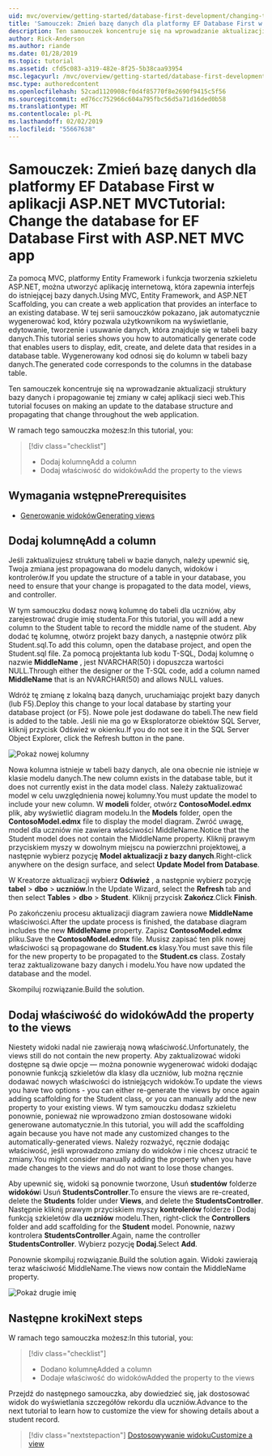 ```yaml
---
uid: mvc/overview/getting-started/database-first-development/changing-the-database
title: 'Samouczek: Zmień bazę danych dla platformy EF Database First w aplikacji ASP.NET MVC'
description: Ten samouczek koncentruje się na wprowadzanie aktualizacji struktury bazy danych i propagowanie tej zmiany w całej aplikacji sieci web.
author: Rick-Anderson
ms.author: riande
ms.date: 01/28/2019
ms.topic: tutorial
ms.assetid: cfd5c083-a319-482e-8f25-5b38caa93954
msc.legacyurl: /mvc/overview/getting-started/database-first-development/changing-the-database
msc.type: authoredcontent
ms.openlocfilehash: 52cad1120908cf0d4f85770f8e2690f9415c5f56
ms.sourcegitcommit: ed76cc752966c604a795fbc56d5a71d16ded0b58
ms.translationtype: MT
ms.contentlocale: pl-PL
ms.lasthandoff: 02/02/2019
ms.locfileid: "55667638"
---
```

# <a name="tutorial-change-the-database-for-ef-database-first-with-aspnet-mvc-app"></a><span data-ttu-id="b6ed5-103">Samouczek: Zmień bazę danych dla platformy EF Database First w aplikacji ASP.NET MVC</span><span class="sxs-lookup"><span data-stu-id="b6ed5-103">Tutorial: Change the database for EF Database First with ASP.NET MVC app</span></span>

<span data-ttu-id="b6ed5-104">Za pomocą MVC, platformy Entity Framework i funkcja tworzenia szkieletu ASP.NET, można utworzyć aplikację internetową, która zapewnia interfejs do istniejącej bazy danych.</span><span class="sxs-lookup"><span data-stu-id="b6ed5-104">Using MVC, Entity Framework, and ASP.NET Scaffolding, you can create a web application that provides an interface to an existing database.</span></span> <span data-ttu-id="b6ed5-105">W tej serii samouczków pokazano, jak automatycznie wygenerować kod, który pozwala użytkownikom na wyświetlanie, edytowanie, tworzenie i usuwanie danych, która znajduje się w tabeli bazy danych.</span><span class="sxs-lookup"><span data-stu-id="b6ed5-105">This tutorial series shows you how to automatically generate code that enables users to display, edit, create, and delete data that resides in a database table.</span></span> <span data-ttu-id="b6ed5-106">Wygenerowany kod odnosi się do kolumn w tabeli bazy danych.</span><span class="sxs-lookup"><span data-stu-id="b6ed5-106">The generated code corresponds to the columns in the database table.</span></span>

<span data-ttu-id="b6ed5-107">Ten samouczek koncentruje się na wprowadzanie aktualizacji struktury bazy danych i propagowanie tej zmiany w całej aplikacji sieci web.</span><span class="sxs-lookup"><span data-stu-id="b6ed5-107">This tutorial focuses on making an update to the database structure and propagating that change throughout the web application.</span></span>

<span data-ttu-id="b6ed5-108">W ramach tego samouczka możesz:</span><span class="sxs-lookup"><span data-stu-id="b6ed5-108">In this tutorial, you:</span></span>

> [!div class="checklist"]
> * <span data-ttu-id="b6ed5-109">Dodaj kolumnę</span><span class="sxs-lookup"><span data-stu-id="b6ed5-109">Add a column</span></span>
> * <span data-ttu-id="b6ed5-110">Dodaj właściwość do widoków</span><span class="sxs-lookup"><span data-stu-id="b6ed5-110">Add the property to the views</span></span>

## <a name="prerequisites"></a><span data-ttu-id="b6ed5-111">Wymagania wstępne</span><span class="sxs-lookup"><span data-stu-id="b6ed5-111">Prerequisites</span></span>

* [<span data-ttu-id="b6ed5-112">Generowanie widoków</span><span class="sxs-lookup"><span data-stu-id="b6ed5-112">Generating views</span></span>](generating-views.md)

## <a name="add-a-column"></a><span data-ttu-id="b6ed5-113">Dodaj kolumnę</span><span class="sxs-lookup"><span data-stu-id="b6ed5-113">Add a column</span></span>

<span data-ttu-id="b6ed5-114">Jeśli zaktualizujesz strukturę tabeli w bazie danych, należy upewnić się, Twoja zmiana jest propagowana do modelu danych, widoków i kontrolerów.</span><span class="sxs-lookup"><span data-stu-id="b6ed5-114">If you update the structure of a table in your database, you need to ensure that your change is propagated to the data model, views, and controller.</span></span>

<span data-ttu-id="b6ed5-115">W tym samouczku dodasz nową kolumnę do tabeli dla uczniów, aby zarejestrować drugie imię studenta.</span><span class="sxs-lookup"><span data-stu-id="b6ed5-115">For this tutorial, you will add a new column to the Student table to record the middle name of the student.</span></span> <span data-ttu-id="b6ed5-116">Aby dodać tę kolumnę, otwórz projekt bazy danych, a następnie otwórz plik Student.sql.</span><span class="sxs-lookup"><span data-stu-id="b6ed5-116">To add this column, open the database project, and open the Student.sql file.</span></span> <span data-ttu-id="b6ed5-117">Za pomocą projektanta lub kodu T-SQL, Dodaj kolumnę o nazwie **MiddleName** , jest NVARCHAR(50) i dopuszcza wartości NULL.</span><span class="sxs-lookup"><span data-stu-id="b6ed5-117">Through either the designer or the T-SQL code, add a column named **MiddleName** that is an NVARCHAR(50) and allows NULL values.</span></span>

<span data-ttu-id="b6ed5-118">Wdróż tę zmianę z lokalną bazą danych, uruchamiając projekt bazy danych (lub F5).</span><span class="sxs-lookup"><span data-stu-id="b6ed5-118">Deploy this change to your local database by starting your database project (or F5).</span></span> <span data-ttu-id="b6ed5-119">Nowe pole jest dodawane do tabeli.</span><span class="sxs-lookup"><span data-stu-id="b6ed5-119">The new field is added to the table.</span></span> <span data-ttu-id="b6ed5-120">Jeśli nie ma go w Eksploratorze obiektów SQL Server, kliknij przycisk Odśwież w okienku.</span><span class="sxs-lookup"><span data-stu-id="b6ed5-120">If you do not see it in the SQL Server Object Explorer, click the Refresh button in the pane.</span></span>

![Pokaż nowej kolumny](changing-the-database/_static/image2.png)

<span data-ttu-id="b6ed5-122">Nowa kolumna istnieje w tabeli bazy danych, ale ona obecnie nie istnieje w klasie modelu danych.</span><span class="sxs-lookup"><span data-stu-id="b6ed5-122">The new column exists in the database table, but it does not currently exist in the data model class.</span></span> <span data-ttu-id="b6ed5-123">Należy zaktualizować model w celu uwzględnienia nowej kolumny.</span><span class="sxs-lookup"><span data-stu-id="b6ed5-123">You must update the model to include your new column.</span></span> <span data-ttu-id="b6ed5-124">W **modeli** folder, otwórz **ContosoModel.edmx** plik, aby wyświetlić diagram modelu.</span><span class="sxs-lookup"><span data-stu-id="b6ed5-124">In the **Models** folder, open the **ContosoModel.edmx** file to display the model diagram.</span></span> <span data-ttu-id="b6ed5-125">Zwróć uwagę, model dla uczniów nie zawiera właściwości MiddleName.</span><span class="sxs-lookup"><span data-stu-id="b6ed5-125">Notice that the Student model does not contain the MiddleName property.</span></span> <span data-ttu-id="b6ed5-126">Kliknij prawym przyciskiem myszy w dowolnym miejscu na powierzchni projektowej, a następnie wybierz pozycję **Model aktualizacji z bazy danych**.</span><span class="sxs-lookup"><span data-stu-id="b6ed5-126">Right-click anywhere on the design surface, and select **Update Model from Database**.</span></span>

<span data-ttu-id="b6ed5-127">W Kreatorze aktualizacji wybierz **Odśwież** , a następnie wybierz pozycję **tabel** > **dbo** > **uczniów**.</span><span class="sxs-lookup"><span data-stu-id="b6ed5-127">In the Update Wizard, select the **Refresh** tab and then select **Tables** > **dbo** > **Student**.</span></span> <span data-ttu-id="b6ed5-128">Kliknij przycisk **Zakończ**.</span><span class="sxs-lookup"><span data-stu-id="b6ed5-128">Click **Finish**.</span></span>

<span data-ttu-id="b6ed5-129">Po zakończeniu procesu aktualizacji diagram zawiera nowe **MiddleName** właściwości.</span><span class="sxs-lookup"><span data-stu-id="b6ed5-129">After the update process is finished, the database diagram includes the new **MiddleName** property.</span></span> <span data-ttu-id="b6ed5-130">Zapisz **ContosoModel.edmx** pliku.</span><span class="sxs-lookup"><span data-stu-id="b6ed5-130">Save the **ContosoModel.edmx** file.</span></span> <span data-ttu-id="b6ed5-131">Musisz zapisać ten plik nowej właściwości są propagowane do **Student.cs** klasy.</span><span class="sxs-lookup"><span data-stu-id="b6ed5-131">You must save this file for the new property to be propagated to the **Student.cs** class.</span></span> <span data-ttu-id="b6ed5-132">Zostały teraz zaktualizowane bazy danych i modelu.</span><span class="sxs-lookup"><span data-stu-id="b6ed5-132">You have now updated the database and the model.</span></span>

<span data-ttu-id="b6ed5-133">Skompiluj rozwiązanie.</span><span class="sxs-lookup"><span data-stu-id="b6ed5-133">Build the solution.</span></span>

## <a name="add-the-property-to-the-views"></a><span data-ttu-id="b6ed5-134">Dodaj właściwość do widoków</span><span class="sxs-lookup"><span data-stu-id="b6ed5-134">Add the property to the views</span></span>

<span data-ttu-id="b6ed5-135">Niestety widoki nadal nie zawierają nową właściwość.</span><span class="sxs-lookup"><span data-stu-id="b6ed5-135">Unfortunately, the views still do not contain the new property.</span></span> <span data-ttu-id="b6ed5-136">Aby zaktualizować widoki dostępne są dwie opcje — można ponownie wygenerować widoki dodając ponownie funkcją szkieletów dla klasy dla uczniów, lub można ręcznie dodawać nowych właściwości do istniejących widoków.</span><span class="sxs-lookup"><span data-stu-id="b6ed5-136">To update the views you have two options - you can either re-generate the views by once again adding scaffolding for the Student class, or you can manually add the new property to your existing views.</span></span> <span data-ttu-id="b6ed5-137">W tym samouczku dodasz szkieletu ponownie, ponieważ nie wprowadzono zmian dostosowane widoki generowane automatycznie.</span><span class="sxs-lookup"><span data-stu-id="b6ed5-137">In this tutorial, you will add the scaffolding again because you have not made any customized changes to the automatically-generated views.</span></span> <span data-ttu-id="b6ed5-138">Należy rozważyć, ręcznie dodając właściwość, jeśli wprowadzono zmiany do widoków i nie chcesz utracić te zmiany.</span><span class="sxs-lookup"><span data-stu-id="b6ed5-138">You might consider manually adding the property when you have made changes to the views and do not want to lose those changes.</span></span>

<span data-ttu-id="b6ed5-139">Aby upewnić się, widoki są ponownie tworzone, Usuń **studentów** folderze **widoków**i Usuń **StudentsController**.</span><span class="sxs-lookup"><span data-stu-id="b6ed5-139">To ensure the views are re-created, delete the **Students** folder under **Views**, and delete the **StudentsController**.</span></span> <span data-ttu-id="b6ed5-140">Następnie kliknij prawym przyciskiem myszy **kontrolerów** folderze i Dodaj funkcją szkieletów dla **uczniów** modelu.</span><span class="sxs-lookup"><span data-stu-id="b6ed5-140">Then, right-click the **Controllers** folder and add scaffolding for the **Student** model.</span></span> <span data-ttu-id="b6ed5-141">Ponownie, nazwy kontrolera **StudentsController**.</span><span class="sxs-lookup"><span data-stu-id="b6ed5-141">Again, name the controller **StudentsController**.</span></span> <span data-ttu-id="b6ed5-142">Wybierz pozycję **Dodaj**.</span><span class="sxs-lookup"><span data-stu-id="b6ed5-142">Select **Add**.</span></span>

<span data-ttu-id="b6ed5-143">Ponownie skompiluj rozwiązanie.</span><span class="sxs-lookup"><span data-stu-id="b6ed5-143">Build the solution again.</span></span> <span data-ttu-id="b6ed5-144">Widoki zawierają teraz właściwość MiddleName.</span><span class="sxs-lookup"><span data-stu-id="b6ed5-144">The views now contain the MiddleName property.</span></span>

![Pokaż drugie imię](changing-the-database/_static/image5.png)

## <a name="next-steps"></a><span data-ttu-id="b6ed5-146">Następne kroki</span><span class="sxs-lookup"><span data-stu-id="b6ed5-146">Next steps</span></span>

<span data-ttu-id="b6ed5-147">W ramach tego samouczka możesz:</span><span class="sxs-lookup"><span data-stu-id="b6ed5-147">In this tutorial, you:</span></span>

> [!div class="checklist"]
> * <span data-ttu-id="b6ed5-148">Dodano kolumnę</span><span class="sxs-lookup"><span data-stu-id="b6ed5-148">Added a column</span></span>
> * <span data-ttu-id="b6ed5-149">Dodaje właściwość do widoków</span><span class="sxs-lookup"><span data-stu-id="b6ed5-149">Added the property to the views</span></span>

<span data-ttu-id="b6ed5-150">Przejdź do następnego samouczka, aby dowiedzieć się, jak dostosować widok do wyświetlania szczegółów rekordu dla uczniów.</span><span class="sxs-lookup"><span data-stu-id="b6ed5-150">Advance to the next tutorial to learn how to customize the view for showing details about a student record.</span></span>
> [!div class="nextstepaction"]
> [<span data-ttu-id="b6ed5-151">Dostosowywanie widoku</span><span class="sxs-lookup"><span data-stu-id="b6ed5-151">Customize a view</span></span>](customizing-a-view.md)